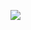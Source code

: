 
![](https://64.media.tumblr.com/9572c4ad1e970bd524ad4cc890b0a45d/0ee3fcb1ff8d5905-60/s540x810/05935fb699c521d537fabe4ee293f2c017dc7a99.gifv)
